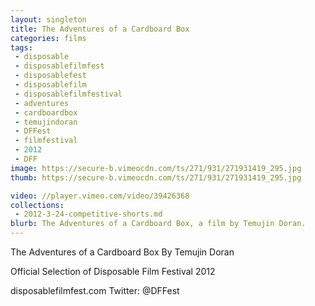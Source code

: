 ```yaml
---
layout: singleton
title: The Adventures of a Cardboard Box
categories: films
tags:
 - disposable
 - disposablefilmfest
 - disposablefest
 - disposablefilm
 - disposablefilmfestival
 - adventures
 - cardboardbox
 - temujindoran
 - DFFest
 - filmfestival
 - 2012
 - DFF
image: https://secure-b.vimeocdn.com/ts/271/931/271931419_295.jpg
thumb: https://secure-b.vimeocdn.com/ts/271/931/271931419_295.jpg

video: //player.vimeo.com/video/39426368
collections:
 - 2012-3-24-competitive-shorts.md
blurb: The Adventures of a Cardboard Box, a film by Temujin Doran.
---
```


The Adventures of a Cardboard Box
By Temujin Doran

Official Selection of Disposable Film Festival 2012

disposablefilmfest.com
Twitter: @DFFest